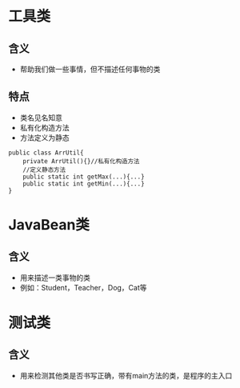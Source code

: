 # 工具类
## 含义
- 帮助我们做一些事情，但不描述任何事物的类
## 特点
- 类名见名知意
- 私有化构造方法
- 方法定义为静态
```
public class ArrUtil{
	private ArrUtil(){}//私有化构造方法
	//定义静态方法
	public static int getMax(...){...}
	public static int getMin(...){...}
}
```
# JavaBean类
## 含义
- 用来描述一类事物的类
- 例如：Student，Teacher，Dog，Cat等
# 测试类
## 含义
- 用来检测其他类是否书写正确，带有main方法的类，是程序的主入口